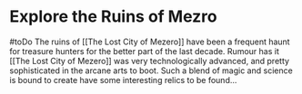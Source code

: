 # Explore the Ruins of Mezro
#toDo
The ruins of [[The Lost City of Mezero]] have been a frequent haunt for treasure hunters for the better part of the last decade. Rumour has it [[The Lost City of Mezero]] was very technologically advanced, and pretty sophisticated in the arcane arts to boot. Such a blend of magic and science is bound to create have some interesting relics to be found...